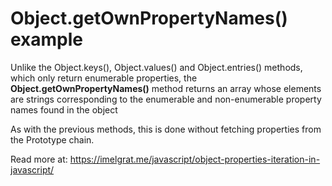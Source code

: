 # Object.getOwnPropertyNames() example

Unlike the Object.keys(), Object.values() and Object.entries() methods, which only return enumerable properties, the **Object.getOwnPropertyNames()** method returns an array whose elements are strings corresponding to the enumerable and non-enumerable property names found in the object

As with the previous methods, this is done without fetching properties from the Prototype chain.

Read more at: https://imelgrat.me/javascript/object-properties-iteration-in-javascript/

